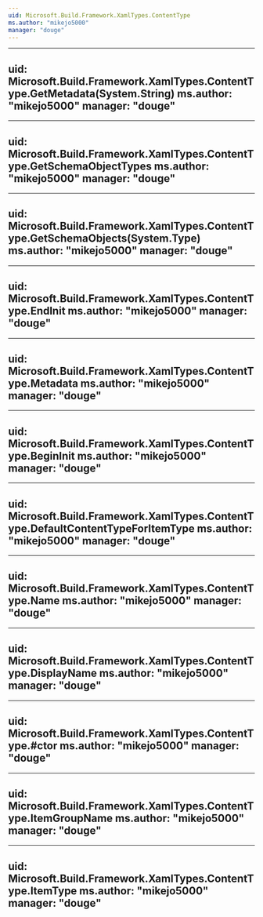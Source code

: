 ```yaml
---
uid: Microsoft.Build.Framework.XamlTypes.ContentType
ms.author: "mikejo5000"
manager: "douge"
---
```


---
uid: Microsoft.Build.Framework.XamlTypes.ContentType.GetMetadata(System.String)
ms.author: "mikejo5000"
manager: "douge"
---

---
uid: Microsoft.Build.Framework.XamlTypes.ContentType.GetSchemaObjectTypes
ms.author: "mikejo5000"
manager: "douge"
---

---
uid: Microsoft.Build.Framework.XamlTypes.ContentType.GetSchemaObjects(System.Type)
ms.author: "mikejo5000"
manager: "douge"
---

---
uid: Microsoft.Build.Framework.XamlTypes.ContentType.EndInit
ms.author: "mikejo5000"
manager: "douge"
---

---
uid: Microsoft.Build.Framework.XamlTypes.ContentType.Metadata
ms.author: "mikejo5000"
manager: "douge"
---

---
uid: Microsoft.Build.Framework.XamlTypes.ContentType.BeginInit
ms.author: "mikejo5000"
manager: "douge"
---

---
uid: Microsoft.Build.Framework.XamlTypes.ContentType.DefaultContentTypeForItemType
ms.author: "mikejo5000"
manager: "douge"
---

---
uid: Microsoft.Build.Framework.XamlTypes.ContentType.Name
ms.author: "mikejo5000"
manager: "douge"
---

---
uid: Microsoft.Build.Framework.XamlTypes.ContentType.DisplayName
ms.author: "mikejo5000"
manager: "douge"
---

---
uid: Microsoft.Build.Framework.XamlTypes.ContentType.#ctor
ms.author: "mikejo5000"
manager: "douge"
---

---
uid: Microsoft.Build.Framework.XamlTypes.ContentType.ItemGroupName
ms.author: "mikejo5000"
manager: "douge"
---

---
uid: Microsoft.Build.Framework.XamlTypes.ContentType.ItemType
ms.author: "mikejo5000"
manager: "douge"
---
